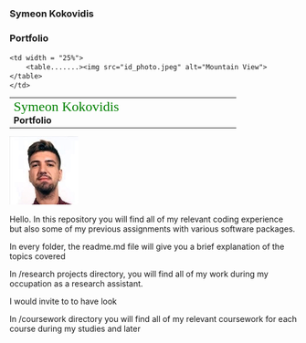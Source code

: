 ### Symeon Kokovidis  
### Portfolio


<table id = "MainTable" style="background-color:rgba(0, 0, 0, 0);">
  <tr>
    <td width = "50%">
<font size="5" face="verdana" color="green">Symeon Kokovidis</font> <br> <b> <font size="3"> Portfolio     </td>

    <td width = "25%">
        <table.......><img src="id_photo.jpeg" alt="Mountain View"></table>
    </td>
 </tr>
</table>

![ID photo](id_photo.jpeg)


Hello. In this repository you will find all of my relevant coding experience but also some of my previous assignments with various software packages.

In every folder, the readme.md file will give you a brief explanation of the topics covered

In /research projects directory, you will find all of my work during my occupation as a research assistant.

I would invite to to have look


In /coursework directory you will find all of my relevant coursework for each course during my studies and later



